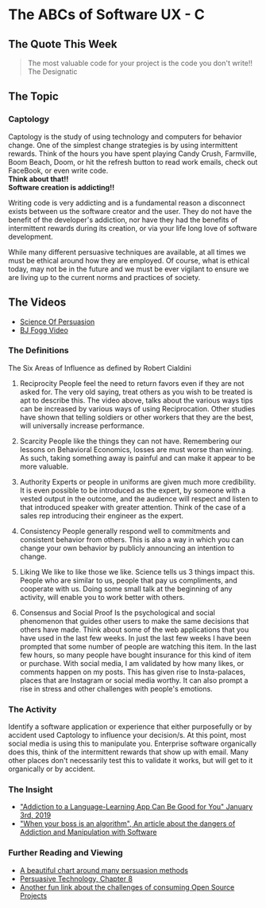 # The ABCs of Software UX - C

## The Quote This Week
> The most valuable code for your project is the code you don't write!!  
> The Designatic

## The Topic 
### Captology
   Captology is the study of using technology and computers for behavior change.  One of the simplest change strategies is by using intermittent rewards.  Think of the hours you have spent playing Candy Crush, Farmville, Boom Beach, Doom, or hit the refresh button to read work emails, check out FaceBook, or even write code.  
   **Think about that!!  
   Software creation is addicting!!**  
   
   Writing code is very addicting and is a fundamental reason a disconnect exists between us the software creator and the user.  They do not have the benefit of the developer's addiction, nor have they had the benefits of intermittent rewards during its creation, or via your life long love of software development.  
   
   While many different persuasive techniques are available, at all times we must be ethical around how they are employed.  Of course, what is ethical today, may not be in the future and we must be ever vigilant to ensure we are living up to the current norms and practices of society.

## The Videos
 - [Science Of Persuasion](https://www.youtube.com/watch?v=cFdCzN7RYbw)
 - [BJ Fogg Video](https://www.youtube.com/watch?v=jsbF9z6adAo)


### The Definitions
   The Six Areas of Influence as defined by Robert Cialdini

1. Reciprocity
   People feel the need to return favors even if they are not asked for.  The very old saying, treat others as you wish to be treated is apt to describe this.  The video above, talks about the various ways tips can be increased by various ways of using Reciprocation.  Other studies have shown that telling soldiers or other workers that they are the best, will universally increase performance.

2. Scarcity
   People like the things they can not have.  Remembering our lessons on Behavioral Economics, losses are must worse than winning.  As such, taking something away is painful and can make it appear to be more valuable.
   
3. Authority
   Experts or people in uniforms are given much more credibility.  It is even possible to be introduced as the expert, by someone with a vested output in the outcome, and the audience will respect and listen to that introduced speaker with greater attention.  Think of the case of a sales rep introducing their engineer as the expert.  

4. Consistency
   People generally respond well to commitments and consistent behavior from others.  This is also a way in which you can change your own behavior by publicly announcing an intention to change.  

5. Liking
   We like to like those we like.  Science tells us 3 things impact this.  People who are similar to us, people that pay us compliments, and cooperate with us.  Doing some small talk at the beginning of any activity, will enable you to work better with others.
    
6. Consensus and Social Proof
   Is the psychological and social phenomenon that guides other users to make the same decisions that others have made.  Think about some of the web applications that you have used in the last few weeks.  In just the last few weeks I have been prompted that some number of people are watching this item.  In the last few hours, so many people have bought insurance for this kind of item or purchase.  With social media, I am validated by how many likes, or comments happen on my posts.  This has given rise to Insta-palaces, places that are Instagram or social media worthy.  It can also prompt a rise in stress and other challenges with people's emotions.  

### The Activity
Identify a software application or experience that either purposefully or by accident used Captology to influence your decision/s.  At this point, most social media is using this to manipulate you.  Enterprise software organically does this, think of the intermittent rewards that show up with email.  Many other places don't necessarily test this to validate it works, but will get to it organically or by accident.

### The Insight
 - ["Addiction to a Language-Learning App Can Be Good for You" January 3rd, 2019](https://www.bloomberg.com/news/articles/2019-01-03/addiction-to-a-language-learning-app-can-be-good-for-you)
 - ["When your boss is an algorithm", An article about the dangers of Addiction and Manipulation with Software](https://www.ft.com/content/88fdc58e-754f-11e6-b60a-de4532d5ea35) 

### Further Reading and Viewing
 - [A beautiful chart around many persuasion methods](./../Images/Persuasion%20Interaction%20Design.pdf)
 - [Persuasive Technology, Chapter 8](http://captology.stanford.edu/wp-content/uploads/2011/11/Persuasive-Technology-Chapter-8_new.pdf)
 - [Another fun link about the challenges of consuming Open Source Projects](https://imgs.xkcd.com/comics/dependency.png)